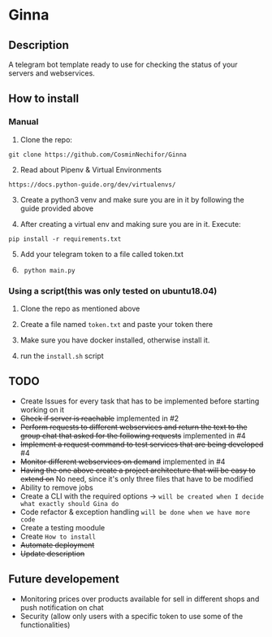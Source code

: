 # Ginna

## Description

A telegram bot template ready to use for checking the status of your servers and webservices.

## How to install


### Manual

1. Clone the repo:
```
git clone https://github.com/CosminNechifor/Ginna
```

2. Read about Pipenv & Virtual Environments 
```
https://docs.python-guide.org/dev/virtualenvs/
```

3. Create a python3 venv and make sure you are in it by following the guide provided above

4. After creating a virtual env and making sure you are in it. Execute:

```
pip install -r requirements.txt
```

5. Add your telegram token to a file called token.txt

6. `` python main.py`` 


### Using a script(this was only tested on ubuntu18.04)

1. Clone the repo as mentioned above

2. Create a file named ``token.txt`` and paste your token there

3. Make sure you have docker installed, otherwise install it.

4. run the ``install.sh`` script 

## TODO

- Create Issues for every task that has to be implemented before starting working on it
- ~~Check if server is reachable~~ implemented in #2 
- ~~Perform requests to different webservices and return the text to the group chat that asked for the following requests~~ implemented in #4
- ~~Implement a request command to test services that are being developed~~ #4
- ~~Monitor different webservices on demand~~ implemented in #4
- ~~Having the one above create a project architecture that will be easy to extend on~~ No need, since it's only three files that have to be modified
- Ability to remove jobs 
- Create a CLI with the required options -> ``will be created when I decide what exactly should Gina do``
- Code refactor & exception handling ``will be done when we have more code``
- Create a testing moodule
- Create ``How to install ``
- ~~Automate deployment~~
- ~~Update description~~


## Future developement

- Monitoring prices over products available for sell in different shops and push notification on chat
- Security (allow only users with a specific token to use some of the functionalities)